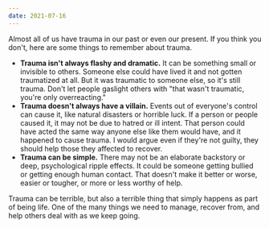 ```yaml
---
date: 2021-07-16
---
```


Almost all of us have trauma in our past or even our present. If you think you don't, here are some things to remember about trauma.

* **Trauma isn't always flashy and dramatic.** It can be something small or invisible to others. Someone else could have lived it and not gotten traumatized at all. But it was traumatic to someone else, so it's still trauma. Don't let people gaslight others with "that wasn't traumatic, you're only overreacting."
* **Trauma doesn't always have a villain.** Events out of everyone's control can cause it, like natural disasters or horrible luck. If a person or people caused it, it may not be due to hatred or ill intent. That person could have acted the same way anyone else like them would have, and it happened to cause trauma. I would argue even if they're not guilty, they should help those they affected to recover.
* **Trauma can be simple.** There may not be an elaborate backstory or deep, psychological ripple effects. It could be someone getting bullied or getting enough human contact. That doesn't make it better or worse, easier or tougher, or more or less worthy of help.

Trauma can be terrible, but also a terrible thing that simply happens as part of being life. One of the many things we need to manage, recover from, and help others deal with as we keep going.
